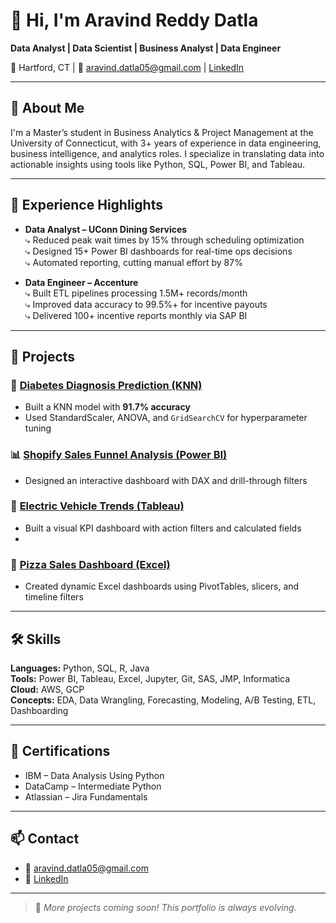 # 👋 Hi, I'm Aravind Reddy Datla

**Data Analyst | Data Scientist | Business Analyst | Data Engineer**

📍 Hartford, CT | 📧 aravind.datla05@gmail.com | [LinkedIn](https://www.linkedin.com/in/aravind-reddy-datla)

---

## 🧠 About Me

I'm a Master’s student in Business Analytics & Project Management at the University of Connecticut, with 3+ years of experience in data engineering, business intelligence, and analytics roles. I specialize in translating data into actionable insights using tools like Python, SQL, Power BI, and Tableau.

---

## 💼 Experience Highlights

- **Data Analyst – UConn Dining Services**  
  ⤷ Reduced peak wait times by 15% through scheduling optimization  
  ⤷ Designed 15+ Power BI dashboards for real-time ops decisions  
  ⤷ Automated reporting, cutting manual effort by 87%

- **Data Engineer – Accenture**  
  ⤷ Built ETL pipelines processing 1.5M+ records/month  
  ⤷ Improved data accuracy to 99.5%+ for incentive payouts  
  ⤷ Delivered 100+ incentive reports monthly via SAP BI

---

## 🚀 Projects

### 🔬 [Diabetes Diagnosis Prediction (KNN)]((./knn-diabetes-diagnosis))
- Built a KNN model with **91.7% accuracy**
- Used StandardScaler, ANOVA, and `GridSearchCV` for hyperparameter tuning

### 📊 [Shopify Sales Funnel Analysis (Power BI)](./shopify-sales-powerbi)
- Designed an interactive dashboard with DAX and drill-through filters

### 🚗 [Electric Vehicle Trends (Tableau)](./ev-trends-tableau)
- Built a visual KPI dashboard with action filters and calculated fields
- 
### 🍕 [Pizza Sales Dashboard (Excel)](./pizza-sales-excel-dashboard)
- Created dynamic Excel dashboards using PivotTables, slicers, and timeline filters

---

## 🛠️ Skills

**Languages:** Python, SQL, R, Java  
**Tools:** Power BI, Tableau, Excel, Jupyter, Git, SAS, JMP, Informatica  
**Cloud:** AWS, GCP  
**Concepts:** EDA, Data Wrangling, Forecasting, Modeling, A/B Testing, ETL, Dashboarding

---

## 📜 Certifications

- IBM – Data Analysis Using Python  
- DataCamp – Intermediate Python  
- Atlassian – Jira Fundamentals

---

## 📫 Contact

- 📧 aravind.datla05@gmail.com  
- 💼 [LinkedIn](https://www.linkedin.com/in/aravind-reddy-datla)

---

> 🔄 *More projects coming soon! This portfolio is always evolving.*
